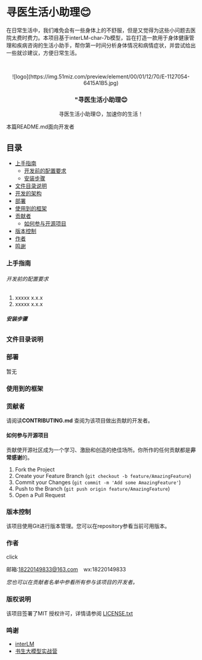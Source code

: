 

# 寻医生活小助理😊

在日常生活中，我们难免会有一些身体上的不舒服，但是又觉得为这些小问题去医院太费时费力。本项目基于interLM-char-7b模型，旨在打造一款用于身体健康管理和疾病咨询的生活小助手，帮你第一时间分析身体情况和病情症状，并尝试给出一些就诊建议，方便日常生活。
<!-- PROJECT SHIELDS -->

<!-- PROJECT LOGO -->
<br />

<p align="center">
  ![logo](https://img.51miz.com/preview/element/00/01/12/70/E-1127054-6415A1B5.jpg)

  <h3 align="center">"寻医生活小助理😊</h3>
  <p align="center">
    寻医生活小助理😊，加速你的生活！
  </p>

</p>


 本篇README.md面向开发者
 
## 目录

- [上手指南](#上手指南)
  - [开发前的配置要求](#开发前的配置要求)
  - [安装步骤](#安装步骤)
- [文件目录说明](#文件目录说明)
- [开发的架构](#开发的架构)
- [部署](#部署)
- [使用到的框架](#使用到的框架)
- [贡献者](#贡献者)
  - [如何参与开源项目](#如何参与开源项目)
- [版本控制](#版本控制)
- [作者](#作者)
- [鸣谢](#鸣谢)

### 上手指南



###### 开发前的配置要求

1. xxxxx x.x.x
2. xxxxx x.x.x

###### **安装步骤**


### 文件目录说明


### 部署

暂无

### 使用到的框架


### 贡献者

请阅读**CONTRIBUTING.md** 查阅为该项目做出贡献的开发者。

#### 如何参与开源项目

贡献使开源社区成为一个学习、激励和创造的绝佳场所。你所作的任何贡献都是**非常感谢**的。


1. Fork the Project
2. Create your Feature Branch (`git checkout -b feature/AmazingFeature`)
3. Commit your Changes (`git commit -m 'Add some AmazingFeature'`)
4. Push to the Branch (`git push origin feature/AmazingFeature`)
5. Open a Pull Request



### 版本控制

该项目使用Git进行版本管理。您可以在repository参看当前可用版本。

### 作者

click

邮箱:18220149833@163.com  &ensp; wx:18220149833  

 *您也可以在贡献者名单中参看所有参与该项目的开发者。*

### 版权说明

该项目签署了MIT 授权许可，详情请参阅 [LICENSE.txt](https://github.com/shaojintian/Best_README_template/blob/master/LICENSE.txt)

### 鸣谢


- [interLM](https://github.com/InternLM)
- [书生大模型实战营](https://colearn.intern-ai.org.cn/)




